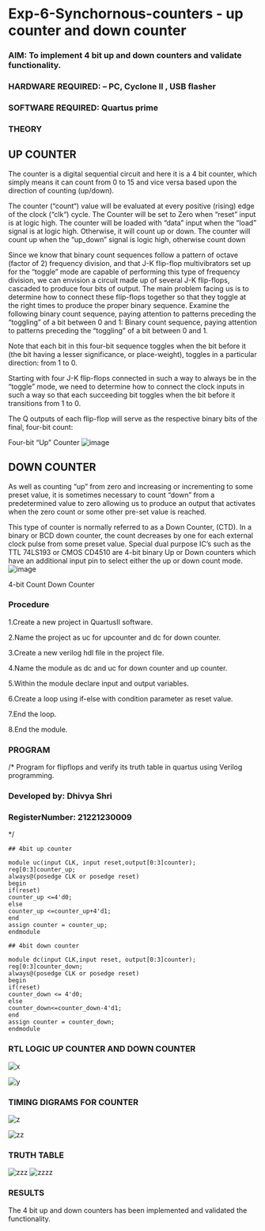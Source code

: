 # Exp-6-Synchornous-counters - up counter and down counter 
### AIM: To implement 4 bit up and down counters and validate  functionality.
### HARDWARE REQUIRED:  – PC, Cyclone II , USB flasher
### SOFTWARE REQUIRED:   Quartus prime
### THEORY 

## UP COUNTER 
The counter is a digital sequential circuit and here it is a 4 bit counter, which simply means it can count from 0 to 15 and vice versa based upon the direction of counting (up/down). 

The counter (“count“) value will be evaluated at every positive (rising) edge of the clock (“clk“) cycle.
The Counter will be set to Zero when “reset” input is at logic high.
The counter will be loaded with “data” input when the “load” signal is at logic high. Otherwise, it will count up or down.
The counter will count up when the “up_down” signal is logic high, otherwise count down

Since we know that binary count sequences follow a pattern of octave (factor of 2) frequency division, and that J-K flip-flop multivibrators set up for the “toggle” mode are capable of performing this type of frequency division, we can envision a circuit made up of several J-K flip-flops, cascaded to produce four bits of output.
The main problem facing us is to determine how to connect these flip-flops together so that they toggle at the right times to produce the proper binary sequence.
Examine the following binary count sequence, paying attention to patterns preceding the “toggling” of a bit between 0 and 1:
Binary count sequence, paying attention to patterns preceding the “toggling” of a bit between 0 and 1.

Note that each bit in this four-bit sequence toggles when the bit before it (the bit having a lesser significance, or place-weight), toggles in a particular direction: from 1 to 0.



 
 

Starting with four J-K flip-flops connected in such a way to always be in the “toggle” mode, we need to determine how to connect the clock inputs in such a way so that each succeeding bit toggles when the bit before it transitions from 1 to 0.

The Q outputs of each flip-flop will serve as the respective binary bits of the final, four-bit count:

 
 

Four-bit “Up” Counter
![image](https://user-images.githubusercontent.com/36288975/169644758-b2f4339d-9532-40c5-af40-8f4f8c942e2c.png)



## DOWN COUNTER 

As well as counting “up” from zero and increasing or incrementing to some preset value, it is sometimes necessary to count “down” from a predetermined value to zero allowing us to produce an output that activates when the zero count or some other pre-set value is reached.

This type of counter is normally referred to as a Down Counter, (CTD). In a binary or BCD down counter, the count decreases by one for each external clock pulse from some preset value. Special dual purpose IC’s such as the TTL 74LS193 or CMOS CD4510 are 4-bit binary Up or Down counters which have an additional input pin to select either the up or down count mode.
![image](https://user-images.githubusercontent.com/36288975/169644844-1a14e123-7228-4ed8-81a9-eb937dff4ac8.png)


4-bit Count Down Counter
### Procedure
1.Create a new project in QuartusII software.

2.Name the project as uc for upcounter and dc for down counter.

3.Create a new verilog hdl file in the project file.

4.Name the module as dc and uc for down counter and up counter.

5.Within the module declare input and output variables.

6.Create a loop using if-else with condition parameter as reset value.

7.End the loop.

8.End the module.



### PROGRAM 
/*
Program for flipflops  and verify its truth table in quartus using Verilog programming.
### Developed by: Dhivya Shri
### RegisterNumber: 21221230009 
*/
~~~~
## 4bit up counter

module uc(input CLK, input reset,output[0:3]counter);
reg[0:3]counter_up;
always@(posedge CLK or posedge reset)
begin
if(reset)
counter_up <=4'd0;
else
counter_up <=counter_up+4'd1;
end
assign counter = counter_up;
endmodule

## 4bit down counter

module dc(input CLK,input reset, output[0:3]counter);
reg[0:3]counter_down;
always@(posedge CLK or posedge reset)
begin
if(reset)
counter_down <= 4'd0;
else
counter_down<=counter_down-4'd1;
end
assign counter = counter_down;
endmodule
~~~~
### RTL LOGIC UP COUNTER AND DOWN COUNTER  

![x](https://user-images.githubusercontent.com/94154679/201968097-2f18393e-c009-4411-866e-6346c5f9622a.jpg)

![y](https://user-images.githubusercontent.com/94154679/201968108-950407ab-a5c8-4677-9dc3-7b7fdcdd5dc0.jpg)

### TIMING DIGRAMS FOR COUNTER  

![z](https://user-images.githubusercontent.com/94154679/201968129-71afc419-8a39-4e5f-9b50-8a9c314a3619.jpg)

![zz](https://user-images.githubusercontent.com/94154679/201968147-6a0582d3-1958-4ccc-bf5c-434ffab57912.jpg)

### TRUTH TABLE 
![zzz](https://user-images.githubusercontent.com/94154679/201968169-4c28127d-48ba-4945-8dfe-6fb983a7ddef.jpg)
![zzzz](https://user-images.githubusercontent.com/94154679/201968192-268c0c74-bf9d-420d-b716-459f4466574c.jpg)

### RESULTS 
The 4 bit up and down counters has been implemented and validated the functionality.
